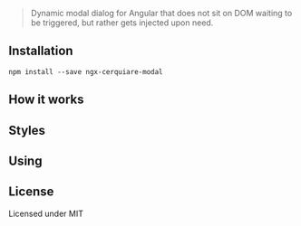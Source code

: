 > Dynamic modal dialog for Angular that does not sit on DOM waiting to be triggered, but rather gets injected upon need.

## Installation
```
npm install --save ngx-cerquiare-modal
```

## How it works

## Styles

## Using

## License
Licensed under MIT
